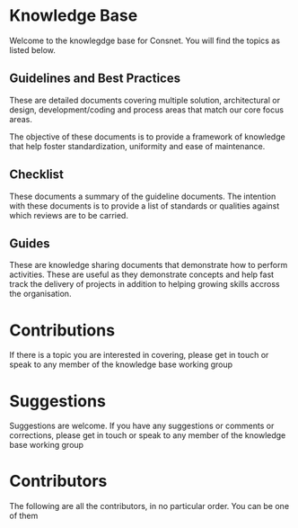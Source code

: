 # Knowledge Base

Welcome to the knowlegdge base for Consnet. You will find the topics as listed below. 

## Guidelines and Best Practices
These are detailed documents covering multiple solution, architectural or design, development/coding and process areas that match our core focus areas. 

The objective of these documents is to provide a framework of knowledge that help foster standardization, uniformity and ease of maintenance. 


## Checklist

These documents a summary of the guideline documents. The intention with these documents is to provide a list of standards or qualities against which reviews are to be carried. 

## Guides
These are knowledge sharing documents that demonstrate how to perform activities. These are useful as they demonstrate concepts and help fast track the delivery of projects in addition to helping growing skills accross the organisation.

# Contributions 
If there is a topic you are interested in covering, please get in touch or speak to any member of the knowledge base working group

# Suggestions
Suggestions are welcome. If you have any suggestions or comments or corrections, please get in touch or speak to any member of the knowledge base working group

# Contributors
The following are all the contributors, in no particular order. You can be one of them 
<!--stackedit_data:
eyJoaXN0b3J5IjpbLTEwMjAxMDAwMjcsLTE5MjM2NjI2NzddfQ
==
-->